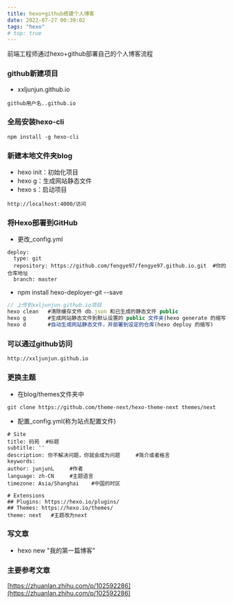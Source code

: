```yaml
---
title: hexo+github搭建个人博客
date: 2022-07-27 00:39:02
tags: "hexo"
# top: true
---
```

前端工程师通过hexo+github部署自己的个人博客流程
 <!-- more -->
### github新建项目
+ xxljunjun.github.io
```
github用户名..github.io
```

### 全局安装hexo-cli
```
npm install -g hexo-cli
```

### 新建本地文件夹blog
+ hexo init：初始化项目
+ hexo g：生成网站静态文件
+ hexo s：启动项目
```
http://localhost:4000/访问
```

### 将Hexo部署到GitHub
+ 更改_config.yml
```
deploy:
  type: git
  repository: https://github.com/fengye97/fengye97.github.io.git  #你的仓库地址
  branch: master
```
+ npm install hexo-deployer-git --save
```js
// 上传到xxljunjun.github.io项目
hexo clean   #清除缓存文件 db.json 和已生成的静态文件 public
hexo g       #生成网站静态文件到默认设置的 public 文件夹(hexo generate 的缩写)
hexo d       #自动生成网站静态文件，并部署到设定的仓库(hexo deploy 的缩写)
```

### 可以通过github访问
```
http://xxljunjun.github.io
```

### 更换主题
+ 在blog/themes文件夹中
```
git clone https://github.com/theme-next/hexo-theme-next themes/next
```
+ 配置_config.yml(称为站点配置文件)
```
# Site
title: 码苑  #标题
subtitle: ''
description: 你不解决问题，你就会成为问题     #简介或者格言
keywords:
author: junjunL     #作者
language: zh-CN     #主题语言
timezone: Asia/Shanghai    #中国的时区

# Extensions
## Plugins: https://hexo.io/plugins/
## Themes: https://hexo.io/themes/
theme: next   #主题改为next
```

### 写文章
+ hexo new "我的第一篇博客"

### 主要参考文章
[https://zhuanlan.zhihu.com/p/102592286](https://zhuanlan.zhihu.com/p/102592286)




